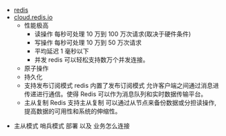 - [redis](https://runoob.com/redis/redis-tutorial.html)
- [cloud.redis.io](https://cloud.redis.io/#/)
  - 性能极高
    - 读操作 每秒可处理 10 万到 100 万次请求(取决于硬件条件)
    - 写操作 每秒可处理 10 万到 50 万次请求
    - 平均延迟 1 毫秒以下
    - 并发 redis 可以轻松支持数万个并发连接。
  - 原子操作
  - 持久化
  - 支持发布订阅模式 redis 内置了发布订阅模式 允许客户端之间通过消息进传递进行通信。使得 Redis 可以作为消息队列和实时数据传输平台。
  - 主从复制 Redis 支持主从复制 可以通过从节点来备份数据或分担读操作,提高数据的可用性和系统的伸缩性。

* 主从模式 哨兵模式 部署 以及 业务怎么连接
